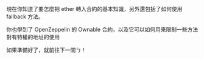 現在你知道了要怎麼把 ether 轉入合約的基本知識，另外還包括了如何使用 fallback 方法。

你也學到了 OpenZeppelin 的 Ownable 合約，以及它可以如何用來限制一些方法對有特權的地址的使用

如果準備好了，就前往下一關ㄅ！